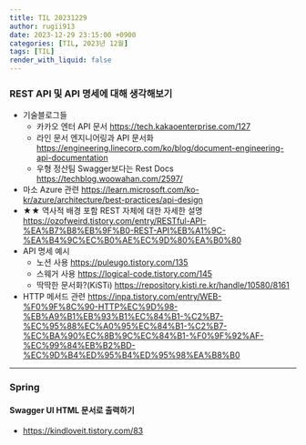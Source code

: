 ```yaml
---
title: TIL 20231229
author: rugii913
date: 2023-12-29 23:15:00 +0900
categories: [TIL, 2023년 12월]
tags: [TIL]
render_with_liquid: false
---
```


### REST API 및 API 명세에 대해 생각해보기
- 기술블로그들
  - 카카오 엔터 API 문서 <https://tech.kakaoenterprise.com/127>
  - 라인 문서 엔지니어링과 API 문서화 <https://engineering.linecorp.com/ko/blog/document-engineering-api-documentation>
  - 우형 정산팀 Swagger보다는 Rest Docs <https://techblog.woowahan.com/2597/>
- 마소 Azure 관련 <https://learn.microsoft.com/ko-kr/azure/architecture/best-practices/api-design>
- ★★ 역사적 배경 포함 REST 자체에 대한 자세한 설명<https://ozofweird.tistory.com/entry/RESTful-API-%EA%B7%B8%EB%9F%B0-REST-API%EB%A1%9C-%EA%B4%9C%EC%B0%AE%EC%9D%80%EA%B0%80>
- API 명세 예시
  - 노션 사용 <https://puleugo.tistory.com/135>
  - 스웨거 사용 <https://logical-code.tistory.com/145>
  - 딱딱한 문서화?\(KiSTi\) <https://repository.kisti.re.kr/handle/10580/8161>
- HTTP 메서드 관련 <https://inpa.tistory.com/entry/WEB-%F0%9F%8C%90-HTTP%EC%9D%98-%EB%A9%B1%EB%93%B1%EC%84%B1-%C2%B7-%EC%95%88%EC%A0%95%EC%84%B1-%C2%B7-%EC%BA%90%EC%8B%9C%EC%84%B1-%F0%9F%92%AF-%EC%99%84%EB%B2%BD-%EC%9D%B4%ED%95%B4%ED%95%98%EA%B8%B0>

---

### Spring
#### Swagger UI HTML 문서로 출력하기
- <https://kindloveit.tistory.com/83>
